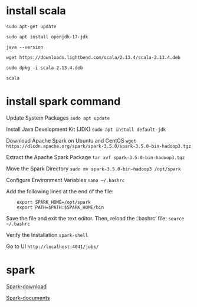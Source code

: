 # install scala

`sudo apt-get update`

`sudo apt install openjdk-17-jdk`

`java --version`

`wget https://downloads.lightbend.com/scala/2.13.4/scala-2.13.4.deb`

`sudo dpkg -i scala-2.13.4.deb`

`scala`

# install spark command

Update System Packages `sudo apt update`

Install Java Development Kit (JDK) `sudo apt install default-jdk`

Download Apache Spark on Ubuntu and CentOS `wget https://dlcdn.apache.org/spark/spark-3.5.0/spark-3.5.0-bin-hadoop3.tgz`

Extract the Apache Spark Package `tar xvf spark-3.5.0-bin-hadoop3.tgz`

Move the Spark Directory `sudo mv spark-3.5.0-bin-hadoop3 /opt/spark`

Configure Environment Variables `nano ~/.bashrc`

Add the following lines at the end of the file:

        export SPARK_HOME=/opt/spark
        export PATH=$PATH:$SPARK_HOME/bin

Save the file and exit the text editor. Then, reload the ‘.bashrc’ file: `source ~/.bashrc`

Verify the Installation `spark-shell`

Go to UI `http://localhost:4041/jobs/`

# spark

[Spark-download](https://spark.apache.org/downloads.html)

[Spark-documents](https://spark.apache.org/docs/latest/)